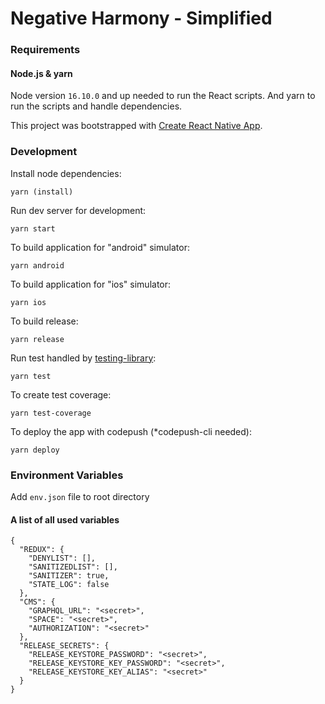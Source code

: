 # Negative Harmony - Simplified

### Requirements

#### Node.js & yarn

Node version `16.10.0` and up needed to run the React scripts. And yarn to run the scripts and handle dependencies.

This project was bootstrapped with [Create React Native App](https://github.com/expo/create-react-native-app).

### Development

Install node dependencies:

    yarn (install)

Run dev server for development:

    yarn start

To build application for "android" simulator:

    yarn android

To build application for "ios" simulator:

    yarn ios

To build release:

    yarn release

Run test handled by [testing-library](https://testing-library.com/):

    yarn test

To create test coverage:

    yarn test-coverage

To deploy the app with codepush (*codepush-cli needed):

    yarn deploy

### Environment Variables

Add `env.json` file to root directory

#### A list of all used variables
    {
      "REDUX": {
        "DENYLIST": [],
        "SANITIZEDLIST": [],
        "SANITIZER": true,
        "STATE_LOG": false
      },
      "CMS": {
        "GRAPHQL_URL": "<secret>",
        "SPACE": "<secret>",
        "AUTHORIZATION": "<secret>"
      },
      "RELEASE_SECRETS": {
        "RELEASE_KEYSTORE_PASSWORD": "<secret>",
        "RELEASE_KEYSTORE_KEY_PASSWORD": "<secret>",
        "RELEASE_KEYSTORE_KEY_ALIAS": "<secret>"
      }
    }